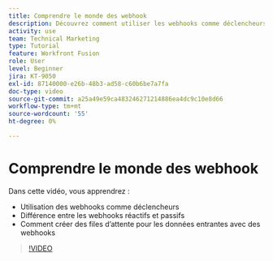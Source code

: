 ```yaml
---
title: Comprendre le monde des webhook
description: Découvrez comment utiliser les webhooks comme déclencheurs et comment créer des files d’attente pour les données entrantes avec des webhooks, le tout dans [!DNL Adobe Workfront Fusion].
activity: use
team: Technical Marketing
type: Tutorial
feature: Workfront Fusion
role: User
level: Beginner
jira: KT-9050
exl-id: 87140000-e26b-48b3-ad58-c60b6be7a7fa
doc-type: video
source-git-commit: a25a49e59ca483246271214886ea4dc9c10e8d66
workflow-type: tm+mt
source-wordcount: '55'
ht-degree: 0%

---
```


# Comprendre le monde des webhook

Dans cette vidéo, vous apprendrez :

* Utilisation des webhooks comme déclencheurs
* Différence entre les webhooks réactifs et passifs
* Comment créer des files d’attente pour les données entrantes avec des webhooks

>[!VIDEO](https://video.tv.adobe.com/v/335291/?quality=12&learn=on)
